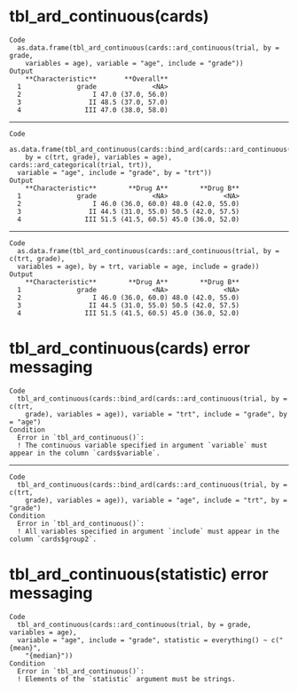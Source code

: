 # tbl_ard_continuous(cards)

    Code
      as.data.frame(tbl_ard_continuous(cards::ard_continuous(trial, by = grade,
        variables = age), variable = "age", include = "grade"))
    Output
        **Characteristic**       **Overall**
      1              grade              <NA>
      2                  I 47.0 (37.0, 56.0)
      3                 II 48.5 (37.0, 57.0)
      4                III 47.0 (38.0, 58.0)

---

    Code
      as.data.frame(tbl_ard_continuous(cards::bind_ard(cards::ard_continuous(trial,
        by = c(trt, grade), variables = age), cards::ard_categorical(trial, trt)),
      variable = "age", include = "grade", by = "trt"))
    Output
        **Characteristic**        **Drug A**        **Drug B**
      1              grade              <NA>              <NA>
      2                  I 46.0 (36.0, 60.0) 48.0 (42.0, 55.0)
      3                 II 44.5 (31.0, 55.0) 50.5 (42.0, 57.5)
      4                III 51.5 (41.5, 60.5) 45.0 (36.0, 52.0)

---

    Code
      as.data.frame(tbl_ard_continuous(cards::ard_continuous(trial, by = c(trt, grade),
      variables = age), by = trt, variable = age, include = grade))
    Output
        **Characteristic**        **Drug A**        **Drug B**
      1              grade              <NA>              <NA>
      2                  I 46.0 (36.0, 60.0) 48.0 (42.0, 55.0)
      3                 II 44.5 (31.0, 55.0) 50.5 (42.0, 57.5)
      4                III 51.5 (41.5, 60.5) 45.0 (36.0, 52.0)

# tbl_ard_continuous(cards) error messaging

    Code
      tbl_ard_continuous(cards::bind_ard(cards::ard_continuous(trial, by = c(trt,
        grade), variables = age)), variable = "trt", include = "grade", by = "age")
    Condition
      Error in `tbl_ard_continuous()`:
      ! The continuous variable specified in argument `variable` must appear in the column `cards$variable`.

---

    Code
      tbl_ard_continuous(cards::bind_ard(cards::ard_continuous(trial, by = c(trt,
        grade), variables = age)), variable = "age", include = "trt", by = "grade")
    Condition
      Error in `tbl_ard_continuous()`:
      ! All variables specified in argument `include` must appear in the column `cards$group2`.

# tbl_ard_continuous(statistic) error messaging

    Code
      tbl_ard_continuous(cards::ard_continuous(trial, by = grade, variables = age),
      variable = "age", include = "grade", statistic = everything() ~ c("{mean}",
        "{median}"))
    Condition
      Error in `tbl_ard_continuous()`:
      ! Elements of the `statistic` argument must be strings.

